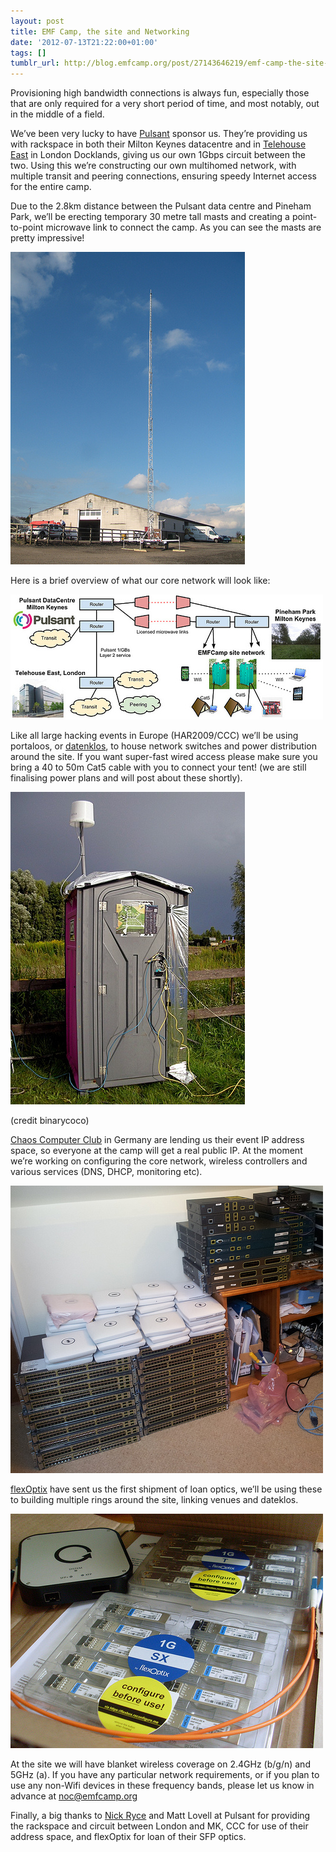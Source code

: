 ```yaml
---
layout: post
title: EMF Camp, the site and Networking
date: '2012-07-13T21:22:00+01:00'
tags: []
tumblr_url: http://blog.emfcamp.org/post/27143646219/emf-camp-the-site-and-networking
---
```

Provisioning high bandwidth connections is always fun, especially those that are only required for a very short period of time, and most notably, out in the middle of a field.

We’ve been very lucky to have [Pulsant](http://www.pulsant.com) sponsor us. They’re providing us with rackspace in both their Milton Keynes datacentre and in [Telehouse East](https://www.telehouse.net/) in London Docklands, giving us our own 1Gbps circuit between the two. Using this we’re constructing our own multihomed network, with multiple transit and peering connections, ensuring speedy Internet access for the entire camp.

Due to the 2.8km distance between the Pulsant data centre and Pineham Park, we’ll be erecting temporary 30 metre tall masts and creating a point-to-point microwave link to connect the camp. As you can see the masts are pretty impressive!

![A 30-metre tall mast](/images/2012_network_mast.jpg)

Here is a brief overview of what our core network will look like:

![Network Map](/images/2012_network_map.jpg)

Like all large hacking events in Europe (HAR2009/CCC) we’ll be using portaloos, or [datenklos](https://de.wikipedia.org/wiki/Datenklo), to house network switches and power distribution around the site. If you want super-fast wired access please make sure you bring a 40 to 50m Cat5 cable with you to connect your tent! (we are still finalising power plans and will post about these shortly).

![A portable toilet with network cables coming out of the door](/images/6045763700_7b870a56e2_d.jpg)

(credit binarycoco)

[Chaos Computer Club](https://en.wikipedia.org/wiki/Chaos_Computer_Club) in Germany are lending us their event IP address space, so everyone at the camp will get a real public IP. At the moment we’re working on configuring the core network, wireless controllers and various services (DNS, DHCP, monitoring etc).

![Stacks of network switches and access points](/images/2012_network_equipment.jpg)

[flexOptix](https://www.flexoptix.net) have sent us the first shipment of loan optics, we’ll be using these to building multiple rings around the site, linking venues and dateklos.

![Optics and Flexbox programmer](/images/2012_network_optics.jpg)

At the site we will have blanket wireless coverage on 2.4GHz (b/g/n) and 5GHz (a). If you have any particular network requirements, or if you plan to use any non-Wifi devices in these frequency bands, please let us know in advance at noc@emfcamp.org

Finally, a big thanks to [Nick Ryce](https://twitter.com/netdonkey) and Matt Lovell at Pulsant for providing the rackspace and circuit between London and MK, CCC for use of their address space, and flexOptix for loan of their SFP optics.

